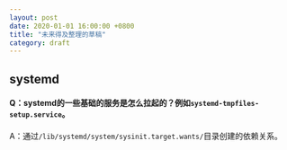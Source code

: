 ```yaml
---
layout: post
date: 2020-01-01 16:00:00 +0800
title: "未来得及整理的草稿"
category: draft
---
```


## systemd

#### Q：systemd的一些基础的服务是怎么拉起的？例如`systemd-tmpfiles-setup.service`。

A：通过`/lib/systemd/system/sysinit.target.wants/`目录创建的依赖关系。


